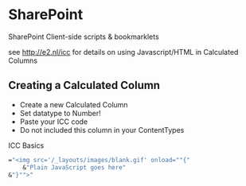 SharePoint
==========

SharePoint Client-side scripts &amp; bookmarklets

see http://e2.nl/icc for details on using Javascript/HTML in Calculated Columns

Creating a Calculated Column
----
<ul>
<li>Create a new Calculated Column</li>
<li>Set datatype to Number!</li>
<li>Paste your ICC code</li>
<li>Do not included this column in your ContentTypes</li>
</ul>

ICC Basics

```OCaml
="<img src='/_layouts/images/blank.gif' onload=""{"
	&"Plain JavaScript goes here"
&"}"">"
```
